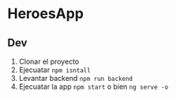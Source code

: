 # HeroesApp

## Dev

1. Clonar el proyecto 
2. Ejecuatar ```npm isntall```
3. Levantar backend ```npm run backend``` 
4. Ejecuatar la app ```npm start``` o bien ```ng serve -o```
